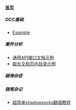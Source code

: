 
#### [首页](?file=home-首页)

##### OCC基础
- [Example](?file=001-OCC基础/01-Example "Example")

##### 案件分析
- [通用API接口文档示例](?file=002-案件分析/001-通用API接口文档示例 "通用API接口文档示例")
- [超长文档页内目录示例](?file=002-案件分析/002-超长文档页内目录示例 "超长文档页内目录示例")

##### 疑难杂症

##### 随笔杂记
- [超简单shadowsocks翻墙教程](?file=004-随笔杂记/01-超简单shadowsocks翻墙教程 "超简单shadowsocks翻墙教程")
